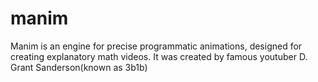 # manim
Manim is an engine for precise programmatic animations, designed for creating explanatory math videos.
It was created by famous youtuber D. Grant Sanderson(known as 3b1b)
